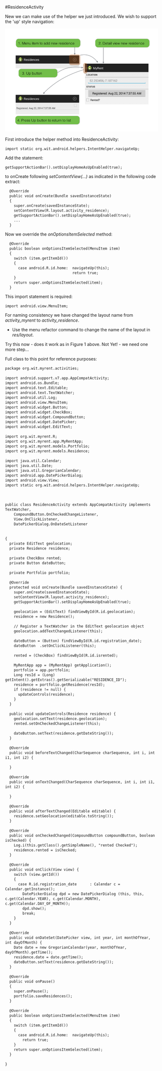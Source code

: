 #ResidenceActivity

New we can make use of the helper we just introduced. We wish to support the 'up' style navigation:

![Figure 1: New Residence menu item & Up button](img/01.png)

First introduce the helper method into ResidenceActivity:

~~~
import static org.wit.android.helpers.IntentHelper.navigateUp;
~~~

Add the statement:

~~~
getSupportActionBar().setDisplayHomeAsUpEnabled(true);
~~~

to onCreate following *setContentView(...)* as indicated in the following code extract:

~~~
  @Override
  public void onCreate(Bundle savedInstanceState)
  {
    super.onCreate(savedInstanceState);
    setContentView(R.layout.activity_residence);
    getSupportActionBar().setDisplayHomeAsUpEnabled(true);
    ...
  }
~~~

Now we override the *onOptionsItemSelected* method:

~~~
  @Override
  public boolean onOptionsItemSelected(MenuItem item)
  {
    switch (item.getItemId())
    {
      case android.R.id.home:  navigateUp(this);
                               return true;
    }
    return super.onOptionsItemSelected(item);
  }
~~~

This import statement is required:
```
import android.view.MenuItem;

```

For naming consistency we have changed the layout name from *activity_myrent* to *activity_residence*. 

- Use the menu refactor command to change the name of the layout in *res/layout*.

Try this now - does it work as in Figure 1 above. Not Yet! - we need one more step...


Full class to this point for reference purposes:

~~~
package org.wit.myrent.activities;

import android.support.v7.app.AppCompatActivity;
import android.os.Bundle;
import android.text.Editable;
import android.text.TextWatcher;
import android.util.Log;
import android.view.MenuItem;
import android.widget.Button;
import android.widget.CheckBox;
import android.widget.CompoundButton;
import android.widget.DatePicker;
import android.widget.EditText;

import org.wit.myrent.R;
import org.wit.myrent.app.MyRentApp;
import org.wit.myrent.models.Portfolio;
import org.wit.myrent.models.Residence;

import java.util.Calendar;
import java.util.Date;
import java.util.GregorianCalendar;
import android.app.DatePickerDialog;
import android.view.View;
import static org.wit.android.helpers.IntentHelper.navigateUp;



public class ResidenceActivity extends AppCompatActivity implements TextWatcher,
    CompoundButton.OnCheckedChangeListener,
    View.OnClickListener,
    DatePickerDialog.OnDateSetListener


{
  private EditText geolocation;
  private Residence residence;

  private CheckBox rented;
  private Button dateButton;

  private Portfolio portfolio;

  @Override
  protected void onCreate(Bundle savedInstanceState) {
    super.onCreate(savedInstanceState);
    setContentView(R.layout.activity_residence);
    getSupportActionBar().setDisplayHomeAsUpEnabled(true);

    geolocation = (EditText) findViewById(R.id.geolocation);
    residence = new Residence();

    // Register a TextWatcher in the EditText geolocation object
    geolocation.addTextChangedListener(this);

    dateButton = (Button) findViewById(R.id.registration_date);
    dateButton  .setOnClickListener(this);

    rented = (CheckBox) findViewById(R.id.isrented);

    MyRentApp app = (MyRentApp) getApplication();
    portfolio = app.portfolio;
    Long resId = (Long) getIntent().getExtras().getSerializable("RESIDENCE_ID");
    residence = portfolio.getResidence(resId);
    if (residence != null) {
      updateControls(residence);
    }
  }

  public void updateControls(Residence residence) {
    geolocation.setText(residence.geolocation);
    rented.setOnCheckedChangeListener(this);

    dateButton.setText(residence.getDateString());
  }

  @Override
  public void beforeTextChanged(CharSequence charSequence, int i, int i1, int i2) {

  }

  @Override
  public void onTextChanged(CharSequence charSequence, int i, int i1, int i2) {

  }

  @Override
  public void afterTextChanged(Editable editable) {
    residence.setGeolocation(editable.toString());
  }

  @Override
  public void onCheckedChanged(CompoundButton compoundButton, boolean isChecked) {
    Log.i(this.getClass().getSimpleName(), "rented Checked");
    residence.rented = isChecked;
  }

  @Override
  public void onClick(View view) {
    switch (view.getId())
    {
      case R.id.registration_date      : Calendar c = Calendar.getInstance();
        DatePickerDialog dpd = new DatePickerDialog (this, this, c.get(Calendar.YEAR), c.get(Calendar.MONTH), c.get(Calendar.DAY_OF_MONTH));
        dpd.show();
        break;
    }
  }

  @Override
  public void onDateSet(DatePicker view, int year, int monthOfYear, int dayOfMonth) {
    Date date = new GregorianCalendar(year, monthOfYear, dayOfMonth).getTime();
    residence.date = date.getTime();
    dateButton.setText(residence.getDateString());
  }

  @Override
  public void onPause()
  {
    super.onPause();
    portfolio.saveResidences();
  }

  @Override
  public boolean onOptionsItemSelected(MenuItem item)
  {
    switch (item.getItemId())
    {
      case android.R.id.home:  navigateUp(this);
        return true;
    }
    return super.onOptionsItemSelected(item);
  }

}
~~~